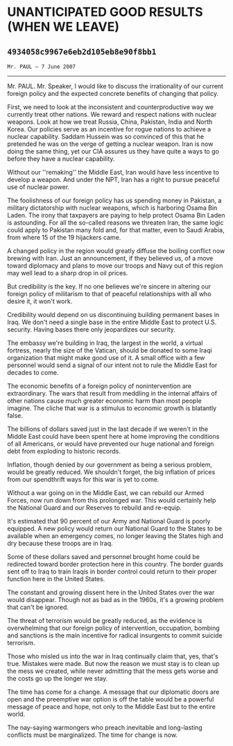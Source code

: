 # UNANTICIPATED GOOD RESULTS (WHEN WE LEAVE)
## `4934058c9967e6eb2d105eb8e90f8bb1`
`Mr. PAUL — 7 June 2007`

---


Mr. PAUL. Mr. Speaker, I would like to discuss the irrationality of 
our current foreign policy and the expected concrete benefits of 
changing that policy.

First, we need to look at the inconsistent and counterproductive way 
we currently treat other nations. We reward and respect nations with 
nuclear weapons. Look at how we treat Russia, China, Pakistan, India 
and North Korea. Our policies serve as an incentive for rogue nations 
to achieve a nuclear capability. Saddam Hussein was so convinced of 
this that he pretended he was on the verge of getting a nuclear weapon. 
Iran is now doing the same thing, yet our CIA assures us they have 
quite a ways to go before they have a nuclear capability.

Without our ''remaking'' the Middle East, Iran would have less 
incentive to develop a weapon. And under the NPT, Iran has a right to 
pursue peaceful use of nuclear power.

The foolishness of our foreign policy has us spending money in 
Pakistan, a military dictatorship with nuclear weapons, which is 
harboring Osama Bin Laden. The irony that taxpayers are paying to help 
protect Osama Bin Laden is astounding. For all the so-called reasons we 
threaten Iran, the same logic could apply to Pakistan many fold and, 
for that matter, even to Saudi Arabia, from where 15 of the 19 
hijackers came.

A changed policy in the region would greatly diffuse the boiling 
conflict now brewing with Iran. Just an announcement, if they believed 
us, of a move toward diplomacy and plans to move our troops and Navy 
out of this region may well lead to a sharp drop in oil prices.

But credibility is the key. If no one believes we're sincere in 
altering our foreign policy of militarism to that of peaceful 
relationships with all who desire it, it won't work.

Credibility would depend on us discontinuing building permanent bases 
in Iraq. We don't need a single base in the entire Middle East to 
protect U.S. security. Having bases there only jeopardizes our 
security.

The embassy we're building in Iraq, the largest in the world, a 
virtual fortress, nearly the size of the Vatican, should be donated to 
some Iraqi organization that might make good use of it. A small office 
with a few personnel would send a signal of our intent not to rule the 
Middle East for decades to come.

The economic benefits of a foreign policy of nonintervention are 
extraordinary. The wars that result from meddling in the internal 
affairs of other nations cause much greater economic harm than most 
people imagine. The cliche that war is a stimulus to economic growth is 
blatantly false.

The billions of dollars saved just in the last decade if we weren't 
in the Middle East could have been spent here at home improving the 
conditions of all Americans, or would have prevented our huge national 
and foreign debt from exploding to historic records.

Inflation, though denied by our government as being a serious 
problem, would be greatly reduced. We shouldn't forget, the big 
inflation of prices from our spendthrift ways for this war is yet to 
come.

Without a war going on in the Middle East, we can rebuild our Armed 
Forces, now run down from this prolonged war. This would certainly help 
the National Guard and our Reserves to rebuild and re-equip.

It's estimated that 90 percent of our Army and National Guard is 
poorly equipped. A new policy would return our National Guard to the 
States to be available when an emergency comes, no longer leaving the 
States high and dry because these troops are in Iraq.

Some of these dollars saved and personnel brought home could be 
redirected toward border protection here in this country. The border 
guards sent off to Iraq to train Iraqis in border control could return 
to their proper function here in the United States.

The constant and growing dissent here in the United States over the 
war would disappear. Though not as bad as in the 1960s, it's a growing 
problem that can't be ignored.

The threat of terrorism would be greatly reduced, as the evidence is 
overwhelming that our foreign policy of intervention, occupation, 
bombing and sanctions is the main incentive for radical insurgents to 
commit suicide terrorism.

Those who misled us into the war in Iraq continually claim that, yes, 
that's true. Mistakes were made. But now the reason we must stay is to 
clean up the mess we created, while never admitting that the mess gets 
worse and the costs go up the longer we stay.

The time has come for a change. A message that our diplomatic doors 
are open and the preemptive war option is off the table would be a 
powerful message of peace and hope, not only to the Middle East but to 
the entire world.

The nay-saying warmongers who preach inevitable and long-lasting 
conflicts must be marginalized. The time for change is now.
